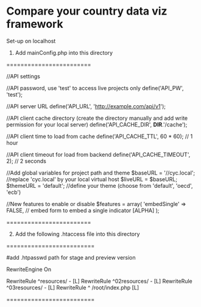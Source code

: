 # Compare your country data viz framework

Set-up on localhost

1. Add mainConfig.php into this directory

========================

//API settings

//API password, use 'test' to access live projects only
define('API_PW', 'test');

//API server URL
define('API_URL', 'http://example.com/api/v1');

//API client cache directory (create the directory manually and add write permission for your local server)
define('API_CACHE_DIR', __DIR__.'/cache');

//API client time to load from cache
define('API_CACHE_TTL', 60 * 60); // 1 hour

//API client timeout for load from backend
define('API_CACHE_TIMEOUT', 2); // 2 seconds



//Add global variables for project path and theme
$baseURL = '//cyc.local';                           //replace 'cyc.local' by your local virtual host
$liveURL = $baseURL;
$themeURL = 'default';                              //define your theme (choose from 'default', 'oecd', 'ecb')

//New features to enable or disable
$features = array(
  'embedSingle' => FALSE, // embed form to embed a single indicator [ALPHA]
);

========================


2. Add the following .htaccess file into this directory

=========================

#add .htpasswd path for stage and preview version

RewriteEngine On

RewriteRule ^resources/ - [L]
RewriteRule ^02resources/ - [L]
RewriteRule ^03resources/ - [L]
RewriteRule ^ /root/index.php [L]

=========================


